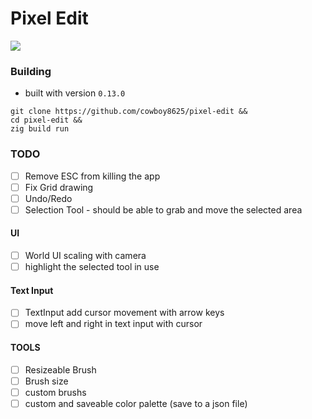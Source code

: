 # Pixel Edit

<img src="https://github.com/user-attachments/assets/37df90ca-621f-4db8-9f3e-a822d0c053b0"/>

### Building

- built with version `0.13.0`

```shell
git clone https://github.com/cowboy8625/pixel-edit &&
cd pixel-edit &&
zig build run
```

### TODO

- [ ] Remove ESC from killing the app
- [ ] Fix Grid drawing
- [ ] Undo/Redo
- [ ] Selection Tool - should be able to grab and move the selected area

#### UI

- [ ] World UI scaling with camera
- [ ] highlight the selected tool in use

#### Text Input

- [ ] TextInput add cursor movement with arrow keys
- [ ] move left and right in text input with cursor

#### TOOLS

- [ ] Resizeable Brush
- [ ] Brush size
- [ ] custom brushs
- [ ] custom and saveable color palette (save to a json file)
